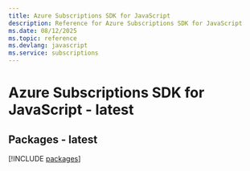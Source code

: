 ```yaml
---
title: Azure Subscriptions SDK for JavaScript
description: Reference for Azure Subscriptions SDK for JavaScript
ms.date: 08/12/2025
ms.topic: reference
ms.devlang: javascript
ms.service: subscriptions
---
```

# Azure Subscriptions SDK for JavaScript - latest
## Packages - latest
[!INCLUDE [packages](subscriptions-index.md)]